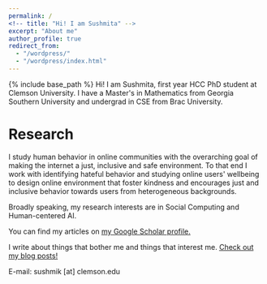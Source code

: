 ```yaml
---
permalink: /
<!-- title: "Hi! I am Sushmita" -->
excerpt: "About me"
author_profile: true
redirect_from: 
  - "/wordpress/"
  - "/wordpress/index.html"
---
```


{% include base_path %}
Hi! I am Sushmita, first year HCC PhD student at Clemson University. I have a Master's in Mathematics from Georgia Southern University and undergrad in CSE from Brac University.

<h1>Research</h1>
I study human behavior in online communities with the overarching goal of making the internet a just, inclusive and safe environment. To that end I work with identifying hateful behavior and studying online users' wellbeing to design online environment that foster kindness and encourages just and inclusive behavior towards users from heterogeneous backgrounds. 

Broadly speaking, my research interests are in Social Computing and Human-centered AI. 

You can find my articles on <u><a href="https://scholar.google.com/citations?user=QAn9xN8AAAAJ&hl=en">my Google Scholar profile</a>.</u>

I write about things that bother me and things that interest me. <u><a href="https://medium.com/@sushmita_khan">Check out my blog posts! </a></u>

E-mail: sushmik [at] clemson.edu